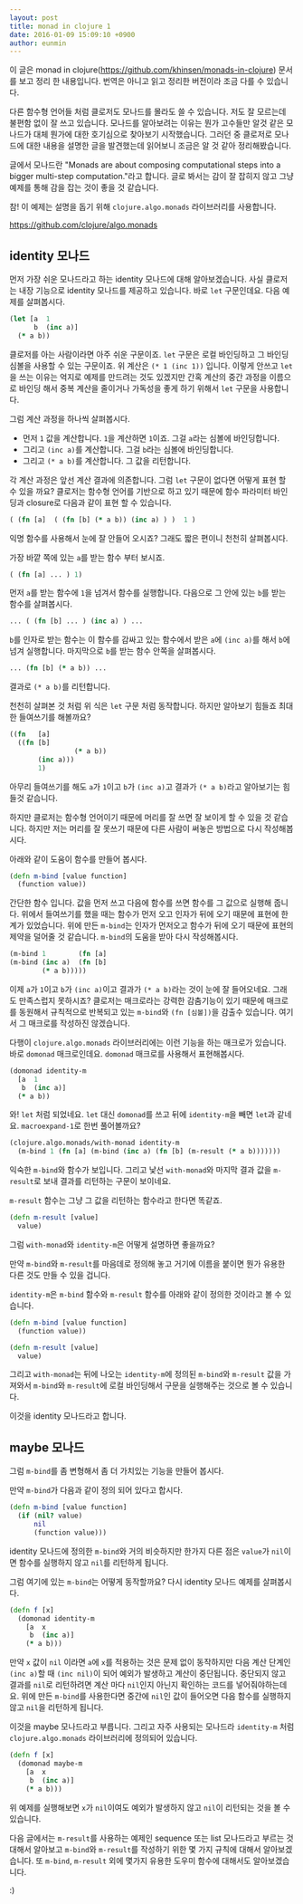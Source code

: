 ```yaml
---
layout: post
title: monad in clojure 1
date: 2016-01-09 15:09:10 +0900
author: eunmin
---
```


이 글은 monad in clojure(https://github.com/khinsen/monads-in-clojure) 문서를 보고 정리
한 내용입니다. 번역은 아니고 읽고 정리한 버전이라 조금 다를 수 있습니다.

다른 함수형 언어들 처럼 클로저도 모나드를 몰라도 쓸 수 있습니다. 저도 잘 모르는데 불편함 없이 잘 쓰고 있습니다.
모나드를 알아보려는 이유는 뭔가 고수들만 알것 같은 모나드가 대체 뭔가에 대한 호기심으로 찾아보기 시작했습니다.
그러던 중 클로저로 모나드에 대한 내용을 설명한 글을 발견했는데 읽어보니 조금은 알 것 같아 정리해봤습니다.

글에서 모나드란 "Monads are about composing computational steps into a bigger multi-step computation."라고 합니다.
글로 봐서는 감이 잘 잡히지 않고 그냥 예제를 통해 감을 잡는 것이 좋을 것 같습니다.

참! 이 예제는 설명을 돕기 위해 `clojure.algo.monads` 라이브러리를 사용합니다.

https://github.com/clojure/algo.monads

## identity 모나드

먼저 가장 쉬운 모나드라고 하는 identity 모나드에 대해 알아보겠습니다. 사실 클로저는 내장 기능으로 identity 모나드를 제공하고 있습니다.
바로 `let` 구문인데요. 다음 예제를 살펴봅시다.

```clojure
(let [a  1
      b  (inc a)]
  (* a b))
```

클로저를 아는 사람이라면 아주 쉬운 구문이죠. `let` 구문은 로컬 바인딩하고 그 바인딩 심볼을 사용할 수 있는 구문이죠.
위 계산은 `(* 1 (inc 1))` 입니다. 이렇게 안쓰고 `let`을 쓰는 이유는 억지로 예제를 만드려는 것도 있겠지만 간혹 계산의 중간 과정을 이름으로
바인딩 해서 중복 계산을 줄이거나 가독성을 좋게 하기 위해서 `let` 구문을 사용합니다.

그럼 계산 과정을 하나씩 살펴봅시다.

- 먼저 `1` 값을 계산합니다. `1`을 계산하면 `1`이죠. 그걸 `a`라는 심볼에 바인딩합니다.
- 그리고 `(inc a)`를 계산합니다. 그걸 `b`라는 심볼에 바인딩합니다.
- 그리고 `(* a b)`를 계산합니다. 그 값을 리턴합니다.

각 계산 과정은 앞선 계산 결과에 의존합니다. 그럼 `let` 구문이 없다면 어떻게 표현 할 수 있을 까요?
클로저는 함수형 언어를 기반으로 하고 있기 때문에 함수 파라미터 바인딩과 closure로 다음과 같이 표현 할 수 있습니다.

```clojure
( (fn [a]  ( (fn [b] (* a b)) (inc a) ) )  1 )
```

익명 함수를 사용해서 눈에 잘 안들어 오시죠? 그래도 짧은 편이니 천천히 살펴봅시다.

가장 바깥 쪽에 있는 `a`를 받는 함수 부터 보시죠.

```clojure
( (fn [a] ... ) 1)
```

먼저 `a`를 받는 함수에 `1`을 넘겨서 함수를 실행합니다. 다음으로 그 안에 있는 `b`를 받는 함수를 살펴봅시다.

```clojure
... ( (fn [b] ... ) (inc a) ) ...
```

`b`를 인자로 받는 함수는 이 함수를 감싸고 있는 함수에서 받은 `a`에 `(inc a)`를 해서 `b`에 넘겨 실행합니다.
마지막으로 `b`를 받는 함수 안쪽을 살펴봅시다.

```clojure
... (fn [b] (* a b)) ...
```

결과로 `(* a b)`를 리턴합니다.

천천히 살펴본 것 처럼 위 식은 `let` 구문 처럼 동작합니다. 하지만 알아보기 힘들죠 최대한 들여쓰기를 해볼까요?

```clojure
((fn   [a]  
  ((fn [b]       
                (* a b))
       (inc a)))
       1)
```

아무리 들여쓰기를 해도 `a`가 `1`이고 `b`가 `(inc a)`고 결과가 `(* a b)`라고 알아보기는 힘들것 같습니다.

하지만 클로저는 함수형 언어이기 때문에 머리를 잘 쓰면 잘 보이게 할 수 있을 것 같습니다. 하지만 저는 머리를 잘 못쓰기 때문에 다른 사람이 써놓은 방법으로 다시 작성해봅시다.

아래와 같이 도움이 함수를 만들어 봅시다.

```clojure
(defn m-bind [value function]
  (function value))
```

간단한 함수 입니다. 값을 먼저 쓰고 다음에 함수를 쓰면 함수를 그 값으로 실행해 줍니다. 위에서 들여쓰기를 했을 때는 함수가 먼저 오고 인자가 뒤에 오기 때문에 표현에 한계가 있었습니다. 위에 만든 `m-bind`는 인자가 먼저오고 함수가 뒤에 오기 때문에 표현의 제약을 덜어줄 것 같습니다. `m-bind`의 도움을 받아 다시 작성해봅시다.

```clojure
(m-bind 1        (fn [a]
(m-bind (inc a)  (fn [b]
        (* a b)))))
```

이제 `a`가 `1`이고 `b`가 `(inc a)`이고 결과가 `(* a b)`라는 것이 눈에 잘 들어오네요. 그래도 만족스럽지 못하시죠? 클로저는 매크로라는 강력한 감춤기능이 있기 때문에 매크로를 동원해서 규칙적으로 반복되고 있는 `m-bind`와 `(fn [심볼])`을 감출수 있습니다. 여기서 그 매크로를 작성하진 않겠습니다.

다행이 `clojure.algo.monads` 라이브러리에는 이런 기능을 하는 매크로가 있습니다.
바로 `domonad` 매크로인데요. `domonad` 매크로를 사용해서 표현해봅시다.

```clojure
(domonad identity-m
  [a  1
   b  (inc a)]
  (* a b))
```

와! `let` 처럼 되었네요. `let` 대신 `domonad`를 쓰고 뒤에 `identity-m`을 빼면 `let`과 같네요.
`macroexpand-1`로 한번 풀어볼까요?

```clojure
(clojure.algo.monads/with-monad identity-m
  (m-bind 1 (fn [a] (m-bind (inc a) (fn [b] (m-result (* a b)))))))
```

익숙한 `m-bind`와 함수가 보입니다. 그리고 낯선 `with-monad`와 마지막 결과 값을 `m-result`로 보내 결과를 리턴하는 구문이 보이네요.

`m-result` 함수는 그냥 그 값을 리턴하는 함수라고 한다면 똑같죠.

```clojure
(defn m-result [value]
  value)
```

그럼 `with-monad`와 `identity-m`은 어떻게 설명하면 좋을까요?

만약 `m-bind`와 `m-result`를 마음데로 정의해 놓고 거기에 이름을 붙이면 뭔가 유용한 다른 것도 만들 수 있을 겁니다.

`identity-m`은 `m-bind` 함수와 `m-result` 함수를 아래와 같이 정의한 것이라고 볼 수 있습니다.

```clojure
(defn m-bind [value function]
  (function value))

(defn m-result [value]
  value)
```

그리고 `with-monad`는 뒤에 나오는 `identity-m`에 정의된 `m-bind`와 `m-result` 값을 가져와서
`m-bind`와 `m-result`에 로컬 바인딩해서 구문을 실행해주는 것으로 볼 수 있습니다.

이것을 identity 모나드라고 합니다.

## maybe 모나드

그럼 `m-bind`를 좀 변형해서 좀 더 가치있는 기능을 만들어 봅시다.

만약 `m-bind`가 다음과 같이 정의 되어 있다고 합시다.

```clojure
(defn m-bind [value function]
  (if (nil? value)
      nil
      (function value)))
```

identity 모나드에 정의한 `m-bind`와 거의 비슷하지만 한가지 다른 점은  `value`가 `nil`이면 함수를 실행하지 않고 `nil`를 리턴하게 됩니다.

그럼 여기에 있는 `m-bind`는 어떻게 동작할까요? 다시 identity 모나드 예제를 살펴봅시다.

```clojure
(defn f [x]
  (domonad identity-m
    [a  x
     b  (inc a)]
    (* a b)))
```

만약 `x` 값이 `nil` 이라면 `a`에 `x`를 적용하는 것은 문제 없이 동작하지만 다음 계산 단계인 `(inc a)`할 때
`(inc nil)`이 되어 예외가 발생하고 계산이 중단됩니다. 중단되지 않고 결과를 `nil`로 리턴하려면
계산 마다 `nil`인지 아닌지 확인하는 코드를 넣어줘야하는데요. 위에 만든 `m-bind`를 사용한다면 중간에 `nil`인
값이 들어오면 다음 함수를 실행하지 않고 `nil`을 리턴하게 됩니다.

이것을 maybe 모나드라고 부릅니다. 그리고 자주 사용되는 모나드라 `identity-m` 처럼 `clojure.algo.monads` 라이브러리에 정의되어 있습니다.

```clojure
(defn f [x]
  (domonad maybe-m
    [a  x
     b  (inc a)]
    (* a b)))
```

위 예제를 실행해보면 `x`가 `nil`이여도 예외가 발생하지 않고 `nil`이 리턴되는 것을 볼 수 있습니다.

다음 글에서는 `m-result`를 사용하는 예제인 sequence 또는 list 모나드라고 부르는 것 대해서 알아보고 `m-bind`와 `m-result`를
작성하기 위한 몇 가지 규칙에 대해서 알아보겠습니다. 또 `m-bind`, `m-result` 외에 몇가지 유용한 도우미 함수에 대해서도
알아보겠습니다.

:)
